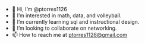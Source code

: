 - 👋 Hi, I’m @ptorres1126
- 👀 I’m interested in math, data, and volleyball. 
- 🌱 I’m currently learning sql and instructional design.
- 💞️ I’m looking to collaborate on networking.
- 📫 How to reach me at ptorres1126@gmail.com

<!---
ptorres1126/ptorres1126 is a ✨ special ✨ repository because its `README.md` (this file) appears on your GitHub profile.
You can click the Preview link to take a look at your changes.
--->
